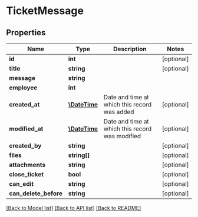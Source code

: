 # TicketMessage

## Properties
Name | Type | Description | Notes
------------ | ------------- | ------------- | -------------
**id** | **int** |  | [optional] 
**title** | **string** |  | [optional] 
**message** | **string** |  | 
**employee** | **int** |  | 
**created_at** | [**\DateTime**](\DateTime.md) | Date and time at which this record was added | [optional] 
**modified_at** | [**\DateTime**](\DateTime.md) | Date and time at which this record was modified | [optional] 
**created_by** | **string** |  | [optional] 
**files** | **string[]** |  | [optional] 
**attachments** | **string** |  | [optional] 
**close_ticket** | **bool** |  | [optional] 
**can_edit** | **string** |  | [optional] 
**can_delete_before** | **string** |  | [optional] 

[[Back to Model list]](../README.md#documentation-for-models) [[Back to API list]](../README.md#documentation-for-api-endpoints) [[Back to README]](../README.md)


